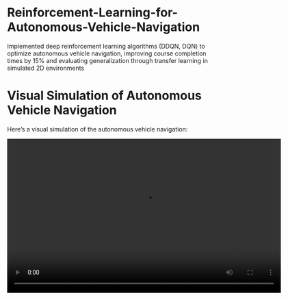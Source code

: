 # Reinforcement-Learning-for-Autonomous-Vehicle-Navigation
Implemented deep reinforcement learning algorithms (DDQN, DQN) to optimize autonomous vehicle navigation, improving course completion times by 15% and evaluating generalization through transfer learning in simulated 2D environments

# Visual Simulation of Autonomous Vehicle Navigation

Here’s a visual simulation of the autonomous vehicle navigation:

<video width="640" height="360" controls>
  <source src="visual simulation video.mp4" type="video/mp4">
  Your browser does not support the video tag.
</video>

